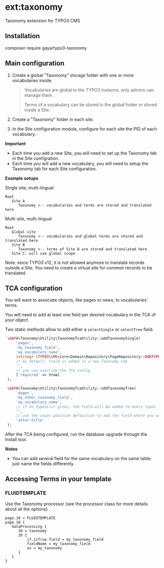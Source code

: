 # ext:taxonomy

Taxonomy extension for TYPO3 CMS

## Installation

composer require gaya/typo3-taxonomy

## Main configuration

1. Create a global "Taxonomy" storage folder with one or more vocabularies inside.

   > Vocabularies are global to the TYPO3 instance, only admins can manage them.
   > 
   > Terms of a vocabulary can be stored in the global folder or stored inside a Site.

2. Create a "Taxonomy" folder in each site.

3. In the Site configuration module, configure for each site the PID of each vocabulary.

**Important**

- Each time you add a new Site, you will need to set up the Taxonomy tab in the Site configration.
- Each time you will add a new vocabulary, you will need to setup the Taxonomy tab for each Site configuration.

**Example setups**

Single site, multi-lingual:
```
Root
   Site A
      Taxonomy <-- vocabularies and terms are stored and translated here
```

Multi-site, multi-lingual:
```
Root
   Global site
      Taxonomy <-- vocabularies and global terms are stored and translated here
   Site B
      Taxonomy <-- terms of Site B are stored and translated here
   Site C: will use global scope
```

Note: since TYPO3 v12, it is not allowed anymore to translate records outside a Site.
You need to create a virtual site for common records to be translated.

## TCA configuration

You will want to associate objects, like pages or news, to vocabularies' terms.

You will need to add at least one field per desired vocabulary in the TCA of your object.

Two static methods allow to add either a `selectSingle` or `selectTree` field.

```php
 \GAYA\Taxonomy\Utility\TaxonomyTcaUtility::addTaxonomySingle(
     'pages',
     'my_taxonomy_field',
     'my_vocabulary_name',
     (string) \TYPO3\CMS\Core\Domain\Repository\PageRepository::DOKTYPE_DEFAULT,
     // by default, field is added in a new Taxonomy tab
     '',
     // you can override the TCA config
     ['required' => true]
 );

 \GAYA\Taxonomy\Utility\TaxonomyTcaUtility::addTaxonomyTree(
     'pages',
     'my_other_taxonomy_field',
     'my_vocabulary_name',
     // if no typesList given, the field will be added to every types
     '',
     // use the usual position definition to add the field where you want
     'after:title'
 );
```

After the TCA being configured, run the database upgrade through the Install tool.

**Notes**

- You can add several field for the same vocabulary on the same table: just name the fields differently.

## Accessing Terms in your template

### FLUIDTEMPLATE

Use the Taxonomy processor (see the processor class for more details about all the options)

```typoscript
page.10 = FLUIDTEMPLATE
page.10 {
   dataProcessing {
      10 = taxonomy
      10 {
          if.isTrue.field = my_taxonomy_field
          fieldName = my_taxonomy_field
          as = my_taxonomy
      }
   }
}
```
